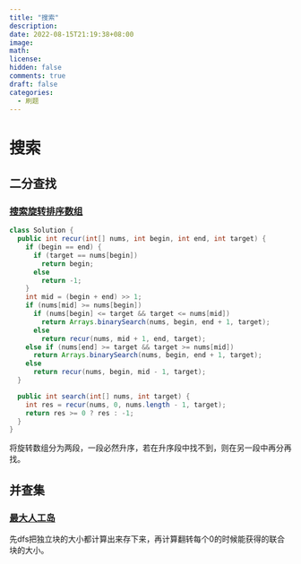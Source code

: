 ```yaml
---
title: "搜索"
description: 
date: 2022-08-15T21:19:38+08:00
image: 
math: 
license: 
hidden: false
comments: true
draft: false
categories:
  - 刷题
---
```


# 搜索

## 二分查找

### [搜索旋转排序数组](https://leetcode.cn/problems/search-in-rotated-sorted-array/)

```java
class Solution {
  public int recur(int[] nums, int begin, int end, int target) {
    if (begin == end) {
      if (target == nums[begin])
        return begin;
      else
        return -1;
    }
    int mid = (begin + end) >> 1;
    if (nums[mid] >= nums[begin])
      if (nums[begin] <= target && target <= nums[mid])
        return Arrays.binarySearch(nums, begin, end + 1, target);
      else
        return recur(nums, mid + 1, end, target);
    else if (nums[end] >= target && target >= nums[mid])
      return Arrays.binarySearch(nums, begin, end + 1, target);
    else
      return recur(nums, begin, mid - 1, target);
  }

  public int search(int[] nums, int target) {
    int res = recur(nums, 0, nums.length - 1, target);
    return res >= 0 ? res : -1;
  }
}
```

将旋转数组分为两段，一段必然升序，若在升序段中找不到，则在另一段中再分再找。

## 并查集

### [最大人工岛](https://leetcode.cn/problems/making-a-large-island/)

先dfs把独立块的大小都计算出来存下来，再计算翻转每个0的时候能获得的联合块的大小。